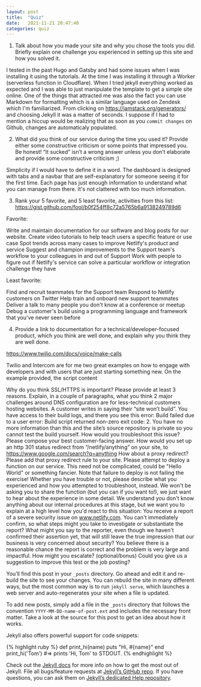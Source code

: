 ```yaml
---
layout: post
title:  "Quiz"
date:   2021-11-21 20:47:40
categories: quiz
---
```


1. Talk about how you made your site and why you chose the tools you did. Briefly explain one challenge you experienced in setting up this site and how you solved it.

I tested in the past Hugo and Gatsby and had some issues when I was installing it using the tutorials. At the time I was installing it through a Worker (serverless function in Cloudflare). When I tried jekyll everything worked as expected and I was able to just manipulate the template to get a simple site online. One of the things that attracted me was also the fact you can use Markdown for formatting which is a similar language used on Zendesk which I'm familiarized. From clicking on https://jamstack.org/generators/ and choosing Jekyll it was a matter of seconds. I suppose if I had to mention a hiccup would be realizing that as soon as you `commit changes` on Github, changes are automaticaly populated.

2. What did you think of our service during the time you used it? Provide either some constructive criticism or some points that impressed you. Be honest! “It sucked” isn’t a wrong answer unless you don’t elaborate and provide some constructive criticism ;)

Simplicity if I would have to define it in a word. The dashboard is designed with tabs and a navbar that are self-explanatory for someone seeing it for the first time. Each page has just enough information to understand what you can manage from there. It's not clattered with too much information.

3. Rank your 5 favorite, and 5 least favorite, activities from this list: https://gist.github.com/fool/b0f254ff8c72a5765b6a9138249789d6

Favorite:

Write and maintain documentation for our software and blog posts for our website.
Create video tutorials to help teach users a specific feature or use case
Spot trends across many cases to improve Netlify's product and service
Suggest and champion improvements to the Support team's workflow to your colleagues in and out of Support
Work with people to figure out if Netlify's service can solve a particular workflow or integration challenge they have

Least favorite:

Find and recruit teammates for the Support team
Respond to Netlify customers on Twitter
Help train and onboard new support teammates
Deliver a talk to many people you don't know at a conference or meetup
Debug a customer's build using a programming language and framework that you've never seen before


4. Provide a link to documentation for a technical/developer-focused product, which you think are well done, and explain why you think they are well done.

https://www.twilio.com/docs/voice/make-calls

Twilio and Intercom are for me two great examples on how to engage with developers and with users that are just starting something new. On the example provided, the script content 

Why do you think SSL/HTTPS is important? Please provide at least 3 reasons.
Explain, in a couple of paragraphs, what you think 2 major challenges around DNS configuration are for less-technical customers hosting websites.
A customer writes in saying their “site won’t build”. You have access to their build logs, and there you see this error: Build failed due to a user error: Build script returned non-zero exit code: 2. You have no more information than this and the site’s source repository is private so you cannot test the build yourself. How would you troubleshoot this issue? Please compose your best customer-facing answer.
How would you set up an http 301 status redirect from “/netlify/anything” on your site, to https://www.google.com/search?q=anything How about a proxy redirect? Please add that proxy redirect rule to your site.
Please attempt to deploy a function on our service. This need not be complicated, could be "Hello World" or something fancier. Note that failure to deploy is not failing the exercise! Whether you have trouble or not, please describe what you experienced and how you attempted to troubleshoot, instead. We won't be asking you to share the function (but you can if you want to!), we just want to hear about the experience in some detail.
We understand you don't know anything about our internal procedures at this stage, but we want you to explain at a high level how you'd react to this situation: You receive a report of a severe security issue on www.netlify.com. You can't immediately confirm, so what steps might you take to investigate or substantiate the report? What might you say to the reporter, even though we haven't confirmed their assertion yet, that will still leave the true impression that our business is very concerned about security? You believe there is a reasonable chance the report is correct and the problem is very large and impactful. How might you escalate?
(optional/bonus) Could you give us a suggestion to improve this test or the job posting?










You’ll find this post in your `_posts` directory. Go ahead and edit it and re-build the site to see your changes. You can rebuild the site in many different ways, but the most common way is to run `jekyll serve`, which launches a web server and auto-regenerates your site when a file is updated.

To add new posts, simply add a file in the `_posts` directory that follows the convention `YYYY-MM-DD-name-of-post.ext` and includes the necessary front matter. Take a look at the source for this post to get an idea about how it works.

Jekyll also offers powerful support for code snippets:

{% highlight ruby %}
def print_hi(name)
  puts "Hi, #{name}"
end
print_hi('Tom')
#=> prints 'Hi, Tom' to STDOUT.
{% endhighlight %}

Check out the [Jekyll docs][jekyll] for more info on how to get the most out of Jekyll. File all bugs/feature requests at [Jekyll’s GitHub repo][jekyll-gh]. If you have questions, you can ask them on [Jekyll’s dedicated Help repository][jekyll-help].

[jekyll]:      http://jekyllrb.com
[jekyll-gh]:   https://github.com/jekyll/jekyll
[jekyll-help]: https://github.com/jekyll/jekyll-help
